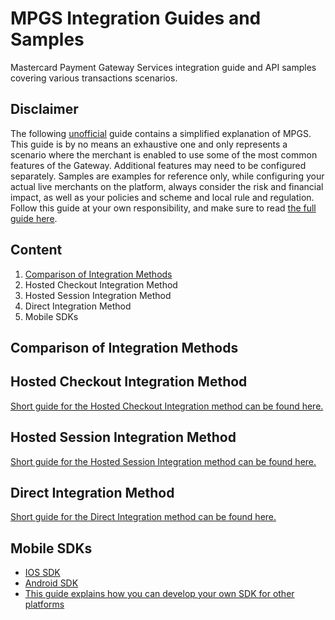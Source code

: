 # MPGS Integration Guides and Samples
Mastercard Payment Gateway Services integration guide and API samples covering various transactions scenarios.

## Disclaimer
The following <ins>unofficial</ins> guide contains a simplified explanation of MPGS. This guide is by no means an exhaustive one and only represents a scenario where the merchant is enabled to use some of the most common features of the Gateway. Additional features may need to be configured separately. Samples are examples for reference only, while configuring your actual live merchants on the platform, always consider the risk and financial impact, as well as your policies and scheme and local rule and regulation. Follow this guide at your own responsibility, and make sure to read [the full guide here](https://ap-gateway.mastercard.com/api/documentation/integrationGuidelines/index.html?locale=en_US).

## Content
1. [Comparison of Integration Methods](#1.-Comparison-of-Integration-Methods)
2. Hosted Checkout Integration Method
3. Hosted Session Integration Method
4. Direct Integration Method
5. Mobile SDKs

## Comparison of Integration Methods


## Hosted Checkout Integration Method
[Short guide for the Hosted Checkout Integration method can be found here.]()

## Hosted Session Integration Method
[Short guide for the Hosted Session Integration method can be found here.]()

## Direct Integration Method
[Short guide for the Direct Integration method can be found here.]()

## Mobile SDKs
- [IOS SDK](https://github.com/Mastercard-Gateway/gateway-ios-sdk)
- [Android SDK](https://github.com/Mastercard-Gateway/gateway-android-sdk)
- [This guide explains how you can develop your own SDK for other platforms]()

